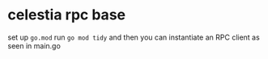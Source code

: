 # celestia rpc base

set up `go.mod` run `go mod tidy` and then you can instantiate an RPC client as seen in main.go
